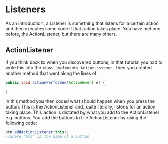 Listeners
===

As an introduction, a Listener is something that listens for a certain action and then executes some code if that action takes place. You have met one before, the ActionListener, but there are many others.

## ActionListener
If you think back to when you discovered buttons, in that tutorial you had to write this into the class: `implements ActionListener`. Then you created another method that went along the lines of:

```java
public void actionPerformed(ActionEvent e) {

}
```

In this method you then coded what should happen when you press the button. This is the ActionListener and, quite literally, listens for an action taking place. This action is dictated by what you add to the ActionListener e.g. buttons. You add the buttons to the ActionListener by using the following code:

```java
btn.addActionListener(this);
//where 'btn' is the name of a button
```
